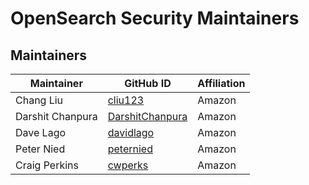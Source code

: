 # OpenSearch Security Maintainers

## Maintainers
| Maintainer       | GitHub ID                                             | Affiliation |
| ---------------- | ----------------------------------------------------- | ----------- |
| Chang Liu        | [cliu123](https://github.com/cliu123)                 | Amazon      |
| Darshit Chanpura | [DarshitChanpura](https://github.com/DarshitChanpura) | Amazon      |
| Dave Lago        | [davidlago](https://github.com/davidlago)             | Amazon      |
| Peter Nied       | [peternied](https://github.com/peternied)             | Amazon      |
| Craig Perkins    | [cwperks](https://github.com/cwperks)                 | Amazon      |
